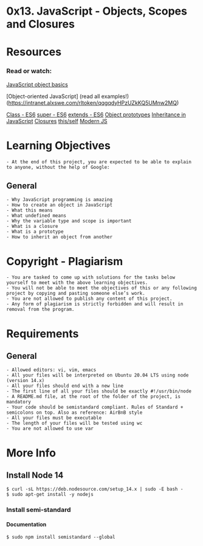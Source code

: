 # 0x13. JavaScript - Objects, Scopes and Closures

# Resources
### Read or watch:

[JavaScript object basics](https://intranet.alxswe.com/rltoken/dsSkBB-Cj0tqUFL8eOZLLQ)

[Object-oriented JavaScript] (read all examples!) (https://intranet.alxswe.com/rltoken/qqgqdyHPzUZkKQ5UMnw2MQ)

[Class - ES6](https://intranet.alxswe.com/rltoken/NEm-UViCThD5hfq_3Lj9Hg)
[super - ES6](https://intranet.alxswe.com/rltoken/_cxdVKsdqPWbbp2cHtQSbQ)
[extends - ES6](https://intranet.alxswe.com/rltoken/6wdl6Bc5yjBplpiZKmr6Zw)
[Object prototypes](https://intranet.alxswe.com/rltoken/NiBbDiOlfhfUf4eIigglIw)
[Inheritance in JavaScript](https://intranet.alxswe.com/rltoken/qqgqdyHPzUZkKQ5UMnw2MQ)
[Closures](https://intranet.alxswe.com/rltoken/CybTMKEDNdTdU99kx_OXgQ)
[this/self](https://intranet.alxswe.com/rltoken/XcOkisoKPud4faDDkLMABw)
[Modern JS](https://intranet.alxswe.com/rltoken/rU_q2J3qGWfvTYNllW8JnA)

# Learning Objectives
	- At the end of this project, you are expected to be able to explain to anyone, without the help of Google:

## General
	- Why JavaScript programming is amazing
	- How to create an object in JavaScript
	- What this means
	- What undefined means
	- Why the variable type and scope is important
	- What is a closure
	- What is a prototype
	- How to inherit an object from another

# Copyright - Plagiarism
	- You are tasked to come up with solutions for the tasks below yourself to meet with the above learning objectives.
	- You will not be able to meet the objectives of this or any following project by copying and pasting someone else’s work.
	- You are not allowed to publish any content of this project.
	- Any form of plagiarism is strictly forbidden and will result in removal from the program.

# Requirements 
## General
	- Allowed editors: vi, vim, emacs
	- All your files will be interpreted on Ubuntu 20.04 LTS using node (version 14.x)
	- All your files should end with a new line
	- The first line of all your files should be exactly #!/usr/bin/node
	- A README.md file, at the root of the folder of the project, is mandatory
	- Your code should be semistandard compliant. Rules of Standard + semicolons on top. Also as reference: AirBnB style
	- All your files must be executable
	- The length of your files will be tested using wc
	- You are not allowed to use var

# More Info
## Install Node 14
```
$ curl -sL https://deb.nodesource.com/setup_14.x | sudo -E bash -
$ sudo apt-get install -y nodejs
```

### Install semi-standard
#### Documentation
```
$ sudo npm install semistandard --global
```